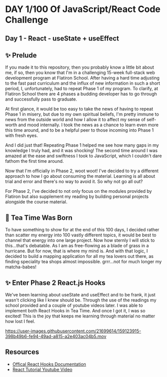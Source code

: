 # DAY 1/100 Of JavaScript/React Code Challenge

## Day 1 - React - useState + useEffect

## :sparkles: Prelude

If you made it to this repository, then you probably know a little bit about me, if so, then you know that I'm in a challenging 15-week full-stack web development program at Flatiron School. After having a hard time adjusting to the fast past curriculum and the influx of new information in such a short period, I, unfortunately, had to repeat Phase 1 of my program. To clarify, at Flatiron School there are 4 phases a budding developer has to go through and successfully pass to graduate.

At first glance, it would be too easy to take the news of having to repeat Phase 1 in misery, but due to my own spiritual beliefs, I'm pretty immune to news from the outside world and how I allow it to affect my sense of self-worth and mood internally. I took the news as a chance to learn even more this time around, and to be a helpful peer to those incoming into Phase 1 with fresh eyes.

And I did just that! Repeating Phase 1 helped me see how many gaps in my knowledge I truly had, and it was shocking! The second time around I was amazed at the ease and swiftness I took to JavaScript, which I couldn't dare fathom the first time around.

Now that I'm officially in Phase 2, woot woot! I've decided to try a different approach to how I go about consuming the material. Learning is all about trial and error and there's no way to avoid it. So why not go all out?

For Phase 2, I've decided to not only focus on the modules provided by Flatiron but also supplement my reading by building personal projects alongside the course material.

## :tea: Tea Time Was Born

To have something to show for at the end of this 100 days, I decided rather than scatter my energy into 100 vastly different topics, it would be best to channel that energy into one large project. Now how sternly I will stick to this...that's debatable. As I am as free-flowing as a blade of grass in a hurricane. But for now, that is where my mind is. And with that logic, I decided to build a mapping application for all my tea lovers out there, as finding speciality tea shops almost impossible. grrr...not for much longer my matcha-babes!

## :sparkles: Enter Phase 2 React.js Hooks

We've been learning about useState and useEffect and to be frank, it just wasn't clicking like I knew should be. Through the use of the readings my school provided and a couple of youtube videos later. I was able to implement both React Hooks in Tea Time. And once I got it, I was so excited! This is the joy that keeps me learning through material no matter how lost I feel. 



https://user-images.githubusercontent.com/21699614/159123915-398b49b6-fe94-49ad-a815-a2e403ac04b5.mov


## Resources 
- [Offical React Hooks Documentation](https://reactjs.org/docs/hooks-intro.html)
- [React Tutorial Youtube Video](https://www.youtube.com/watch?v=g0zalmyeu0c&t=1644s)

